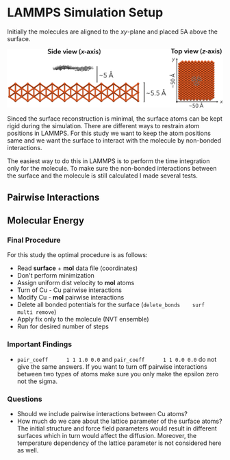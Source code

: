 LAMMPS Simulation Setup
=======================

Initially the molecules are aligned to the *xy*-plane and placed 5A above the surface.

<p><img src="assets/img/HtBDC-Cu110-setup.png" alt="Cu110-charge"></p>

Sinced the surface reconstruction is minimal, the surface atoms can be kept rigid during the simulation. There are different ways to restrain atom positions in LAMMPS. For this study we want to keep the atom positions same and we want the surface to interact with the molecule by non-bonded interactions.

The easiest way to do this in LAMMPS is to perform the time integration only for the molecule. To make sure the non-bonded interactions between the surface and the molecule is still calculated I made several tests.

Pairwise Interactions
---------------------

Molecular Energy
----------------

### Final Procedure
For this study the optimal procedure is as follows:
- Read **surface** + **mol** data file (coordinates)
- Don't perform minimization
- Assign uniform dist velocity to **mol** atoms
- Turn of Cu - Cu pairwise interactions
- Modify Cu - **mol** pairwise interactions
- Delete all bonded potentials for the surface (`delete_bonds    surf multi remove`)
- Apply fix only to the molecule (NVT ensemble)
- Run for desired number of steps

### Important Findings
- `pair_coeff      1 1 1.0 0.0` and `pair_coeff      1 1 0.0 0.0` do not give the same answers. If you want to turn off pairwise interactions between two types of atoms make sure you only make the epsilon zero not the sigma.

### Questions
- Should we include pairwise interactions between Cu atoms?
- How much do we care about the lattice parameter of the surface atoms? The initial structure and force field parameters would result in different surfaces which in turn would affect the diffusion. Moreover, the temperature dependency of the lattice parameter is not considered here as well.
